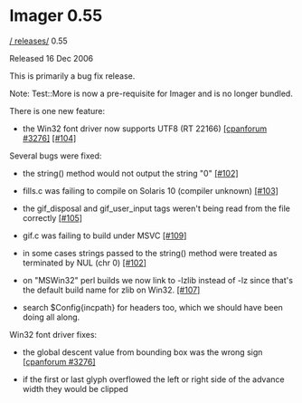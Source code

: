 # Imager 0.55

[ / ](..) [releases/](./) 0.55

Released 16 Dec 2006

This is primarily a bug fix release.

Note: Test::More is now a pre-requisite for Imager and is no longer bundled.

There is one new feature:

 - the Win32 font driver now supports UTF8 (RT 22166) [[cpanforum #3276]](https://web.archive.org/web/20120629235801/http://www.cpanforum.com/threads/3276) [[#104]](https://github.com/tonycoz/imager/issues/104)

Several bugs were fixed:

 - the string() method would not output the string "0" [[#102]](https://github.com/tonycoz/imager/issues/102)

 - fills.c was failing to compile on Solaris 10 (compiler unknown) [[#103]](https://github.com/tonycoz/imager/issues/103)

 - the gif_disposal and gif_user_input tags weren't being read from the file correctly [[#105]](https://github.com/tonycoz/imager/issues/105)

 - gif.c was failing to build under MSVC [[#109]](https://github.com/tonycoz/imager/issues/109)

 - in some cases strings passed to the string() method were treated as terminated by NUL (chr 0) [[#102]](https://github.com/tonycoz/imager/issues/102)

 - on "MSWin32" perl builds we now link to -lzlib instead of -lz since that's the default build name for zlib on Win32. [[#107]](https://github.com/tonycoz/imager/issues/107)

 - search $Config{incpath} for headers too, which we should have been doing all along.

Win32 font driver fixes:

 - the global descent value from bounding box was the wrong sign [[cpanforum #3276]](https://web.archive.org/web/20120629235801/http://www.cpanforum.com/threads/3276)

 - if the first or last glyph overflowed the left or right side of the advance width they would be clipped